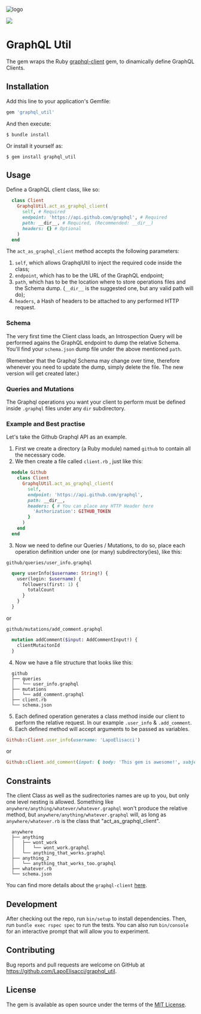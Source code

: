 ![logo](https://user-images.githubusercontent.com/50866745/138700181-01b54097-b19c-4655-b032-237c1a77a1fb.png)

![](https://img.shields.io/badge/Ruby-CC342D?style=for-the-badge&logo=ruby&logoColor=white)
# GraphQL Util

The gem wraps the Ruby [graphql-client](https://github.com/github/graphql-client) gem, to dinamically define GraphQL Clients.

## Installation

Add this line to your application's Gemfile:

```ruby
gem 'graphql_util'
```

And then execute:

    $ bundle install

Or install it yourself as:

    $ gem install graphql_util

## Usage

Define a GraphQL client class, like so:

```Ruby
  class Client
    GraphqlUtil.act_as_graphql_client(
      self, # Required
      endpoint: 'https://api.github.com/graphql', # Required
      path: __dir__, # Required, (Recommended: __dir__)
      headers: {} # Optional
    )
  end
```

The `act_as_graphql_client` method accepts the following parameters:

1. `self`, which allows GraphqlUtil to inject the required code inside the class;
2. `endpoint`, which has to be the URL of the GraphQL endpoint;
3. `path`, which has to be the location where to store operations files and the Schema dump. (`__dir__` is the suggested one, but any valid path will do);
4. `headers`, a Hash of headers to be attached to any performed HTTP request.

### Schema

The very first time the Client class loads, an Introspection Query will be performed agains the GraphQL endpoint to dump the relative Schema.
You'll find your `schema.json` dump file under the above mentioned `path`.

(Remember that the Graphql Schema may change over time, therefore whenever you need to update the dump, simply delete the file. The new version will get created later.)

### Queries and Mutations

The Graphql operations you want your client to perform must be defined inside `.graphql` files under any `dir` subdirectory.

### Example and Best practise

Let's take the Github Graphql API as an example.

1. First we create a directory (a Ruby module) named `github` to contain all the necessary code.
2. We then create a file called `client.rb` , just like this:

```Ruby
  module Github
    class Client
      GraphqlUtil.act_as_graphql_client(
        self,
        endpoint: 'https://api.github.com/graphql',
        path: __dir__,
        headers: { # You can place any HTTP Header here
          'Authorization': GITHUB_TOKEN
        }
      )
    end
  end
```

3. Now we need to define our Queries / Mutations, to do so, place each operation definition under one (or many) subdirectory(ies), like this:

`github/queries/user_info.graphql`
```GraphQL
  query userInfo($username: String!) {
    user(login: $username) {
      followers(first: 1) {
        totalCount
      }
    }
  }
```

or

`github/mutations/add_comment.graphql`
```GraphQL
  mutation addComment($input: AddCommentInput!) {
    clientMutaitonId
  }
```

4. Now we have a file structure that looks like this:

```Code
  github
  ├── queries
  │   └── user_info.graphql
  ├── mutations
  │   └── add_comment.graphql
  ├── client.rb
  └── schema.json
```

5. Each defined operation generates a class method inside our client to perform the relative request. In our example `.user_info` & `.add_comment`.
6. Each defined method will accept arguments to be passed as variables.

```Ruby
Github::Client.user_info(username: 'LapoElisacci')
```

or

```Ruby
Github::Client.add_comment(input: { body: 'This gem is awesome!', subjectId: '12345678' })
```

## Constraints

The client Class as well as the sudirectories names are up to you, but only one level nesting is allowed.
Something like `anywhere/anything/whatever/whatever.graphql` won't produce the relative method, but `anywhere/anything/whatever.graphql` will, as long as `anywhere/whatever.rb` is the class that "act_as_graphql_client".

```Code
  anywhere
  ├── anything
  │   ├── wont_work
  │   │   └── wont_work.graphql
  │   └── anything_that_works.graphql
  ├── anything_2
  │   └── anything_that_works_too.graphql
  ├── whatever.rb
  └── schema.json
```

You can find more details about the `graphql-client` [here](https://github.com/github/graphql-client).

## Development

After checking out the repo, run `bin/setup` to install dependencies. Then, run `bundle exec rspec spec` to run the tests. You can also run `bin/console` for an interactive prompt that will allow you to experiment.

## Contributing

Bug reports and pull requests are welcome on GitHub at https://github.com/LapoElisacci/graphql_util.

## License

The gem is available as open source under the terms of the [MIT License](https://opensource.org/licenses/MIT).
